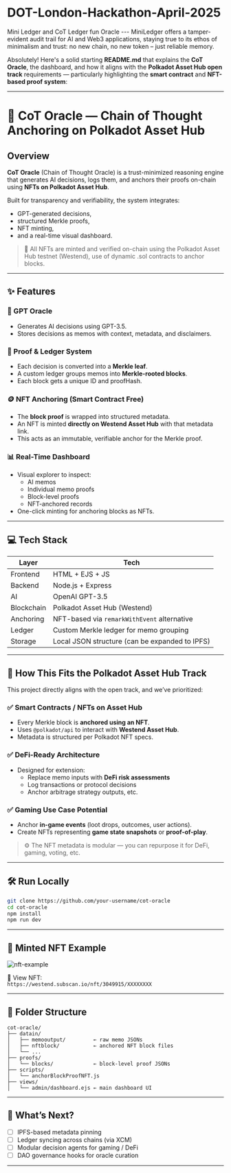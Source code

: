 # DOT-London-Hackathon-April-2025
Mini Ledger and CoT Ledger fun Oracle --- MiniLedger offers a tamper-evident audit trail for AI and Web3 applications, staying true to its ethos of minimalism and trust: no new chain, no new token – just reliable memory.

Absolutely! Here's a solid starting **README.md** that explains the **CoT Oracle**, the dashboard, and how it aligns with the **Polkadot Asset Hub open track** requirements — particularly highlighting the **smart contract** and **NFT-based proof system**:

---

# 🧠 CoT Oracle — Chain of Thought Anchoring on Polkadot Asset Hub

## Overview

**CoT Oracle** (Chain of Thought Oracle) is a trust-minimized reasoning engine that generates AI decisions, logs them, and anchors their proofs on-chain using **NFTs on Polkadot Asset Hub**.

Built for transparency and verifiability, the system integrates:
- GPT-generated decisions,
- structured Merkle proofs,
- NFT minting,
- and a real-time visual dashboard.

> 🔐 All NFTs are minted and verified on-chain using the Polkadot Asset Hub testnet (Westend), use of dynamic .sol contracts to anchor blocks.

---

## ✨ Features

### 🧠 GPT Oracle
- Generates AI decisions using GPT-3.5.
- Stores decisions as memos with context, metadata, and disclaimers.

### 🧾 Proof & Ledger System
- Each decision is converted into a **Merkle leaf**.
- A custom ledger groups memos into **Merkle-rooted blocks**.
- Each block gets a unique ID and proofHash.

### 🪙 NFT Anchoring (Smart Contract Free)
- The **block proof** is wrapped into structured metadata.
- An NFT is minted **directly on Westend Asset Hub** with that metadata link.
- This acts as an immutable, verifiable anchor for the Merkle proof.

### 📊 Real-Time Dashboard
- Visual explorer to inspect:
  - AI memos
  - Individual memo proofs
  - Block-level proofs
  - NFT-anchored records
- One-click minting for anchoring blocks as NFTs.

---

## 💻 Tech Stack

| Layer | Tech |
|-------|------|
| Frontend | HTML + EJS + JS |
| Backend | Node.js + Express |
| AI | OpenAI GPT-3.5 |
| Blockchain | Polkadot Asset Hub (Westend) |
| Anchoring | NFT-based via `remarkWithEvent` alternative |
| Ledger | Custom Merkle ledger for memo grouping |
| Storage | Local JSON structure (can be expanded to IPFS) |

---

## 🧩 How This Fits the Polkadot Asset Hub Track

This project directly aligns with the open track, and we’ve prioritized:

### ✅ Smart Contracts / NFTs on Asset Hub
- Every Merkle block is **anchored using an NFT**.
- Uses `@polkadot/api` to interact with **Westend Asset Hub**.
- Metadata is structured per Polkadot NFT specs.

### ✅ DeFi-Ready Architecture
- Designed for extension:
  - Replace memo inputs with **DeFi risk assessments**
  - Log transactions or protocol decisions
  - Anchor arbitrage strategy outputs, etc.

### ✅ Gaming Use Case Potential
- Anchor **in-game events** (loot drops, outcomes, user actions).
- Create NFTs representing **game state snapshots** or **proof-of-play**.

> ⚙️ The NFT metadata is modular — you can repurpose it for DeFi, gaming, voting, etc.

---

## 🛠️ Run Locally

```bash
git clone https://github.com/your-username/cot-oracle
cd cot-oracle
npm install
npm run dev
```

---

## 🧪 Minted NFT Example

![nft-example](https://subscan.io/nft_example.png)

🔗 View NFT:  
`https://westend.subscan.io/nft/3049915/XXXXXXXX`

---

## 📁 Folder Structure

```
cot-oracle/
├── datain/
│   ├── memooutput/         ← raw memo JSONs
│   ├── nftblock/           ← anchored NFT block files
│   └── ...
├── proofs/
│   └── blocks/             ← block-level proof JSONs
├── scripts/
│   └── anchorBlockProofNFT.js
├── views/
│   └── admin/dashboard.ejs ← main dashboard UI
```

---

## 🚀 What’s Next?

- [ ] IPFS-based metadata pinning  
- [ ] Ledger syncing across chains (via XCM)  
- [ ] Modular decision agents for gaming / DeFi  
- [ ] DAO governance hooks for oracle curation

---

